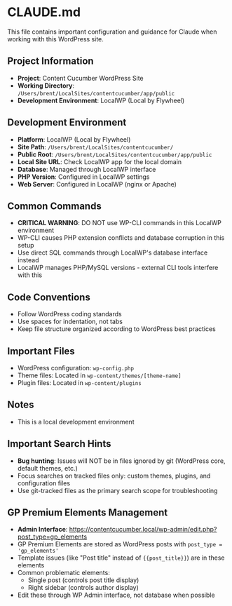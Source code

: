 # CLAUDE.md

This file contains important configuration and guidance for Claude when working with this WordPress site.

## Project Information
- **Project**: Content Cucumber WordPress Site
- **Working Directory**: `/Users/brent/LocalSites/contentcucumber/app/public`
- **Development Environment**: LocalWP (Local by Flywheel)

## Development Environment
- **Platform**: LocalWP (Local by Flywheel)
- **Site Path**: `/Users/brent/LocalSites/contentcucumber/`
- **Public Root**: `/Users/brent/LocalSites/contentcucumber/app/public`
- **Local Site URL**: Check LocalWP app for the local domain
- **Database**: Managed through LocalWP interface
- **PHP Version**: Configured in LocalWP settings
- **Web Server**: Configured in LocalWP (nginx or Apache)

## Common Commands
- **CRITICAL WARNING**: DO NOT use WP-CLI commands in this LocalWP environment
- WP-CLI causes PHP extension conflicts and database corruption in this setup
- Use direct SQL commands through LocalWP's database interface instead
- LocalWP manages PHP/MySQL versions - external CLI tools interfere with this

## Code Conventions
- Follow WordPress coding standards
- Use spaces for indentation, not tabs
- Keep file structure organized according to WordPress best practices

## Important Files
- WordPress configuration: `wp-config.php`
- Theme files: Located in `wp-content/themes/[theme-name]`
- Plugin files: Located in `wp-content/plugins`

## Notes
- This is a local development environment

## Important Search Hints
- **Bug hunting**: Issues will NOT be in files ignored by git (WordPress core, default themes, etc.)
- Focus searches on tracked files only: custom themes, plugins, and configuration files
- Use git-tracked files as the primary search scope for troubleshooting

## GP Premium Elements Management
- **Admin Interface**: https://contentcucumber.local/wp-admin/edit.php?post_type=gp_elements
- GP Premium Elements are stored as WordPress posts with `post_type = 'gp_elements'`
- Template issues (like "Post title" instead of `{{post_title}}`) are in these elements
- Common problematic elements:
  - Single post (controls post title display)
  - Right sidebar (controls author display)
- Edit these through WP Admin interface, not database when possible